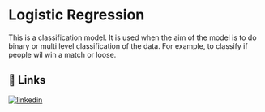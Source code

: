 
# Logistic Regression

This is a classification model. It is used when the aim of the model is to do binary or multi level classification of the data. For example, to classify if people wil win a match or loose.


## 🔗 Links
[![linkedin](https://img.shields.io/badge/linkedin-0A66C2?style=for-the-badge&logo=linkedin&logoColor=white)](https://www.linkedin.com/in/lakshmipriya-s/)


  